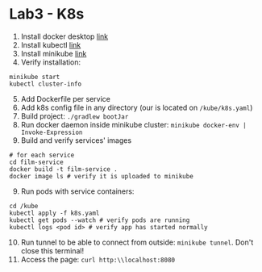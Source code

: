 # Lab3 - K8s
1. Install docker desktop [link](https://docs.docker.com/desktop/install/windows-install/)
2. Install kubectl [link](https://kubernetes.io/docs/tasks/tools/)
3. Install minikube [link](https://minikube.sigs.k8s.io/docs/start/)
4. Verify installation:
```shell
minikube start
kubectl cluster-info
```
5. Add Dockerfile per service
6. Add k8s config file in any directory (our is located on `/kube/k8s.yaml`)
7. Build project: `./gradlew bootJar`
7. Run docker daemon inside minikube cluster: `minikube docker-env | Invoke-Expression`
8. Build and verify services' images
```shell
# for each service
cd film-service
docker build -t film-service .
docker image ls # verify it is uploaded to minikube
```
9. Run pods with service containers:
```
cd /kube
kubectl apply -f k8s.yaml
kubectl get pods --watch # verify pods are running
kubectl logs <pod id> # verify app has started normally
```
10. Run tunnel to be able to connect from outside: `minikube tunnel`. Don't close this terminal!
11. Access the page: `curl http:\\localhost:8080`